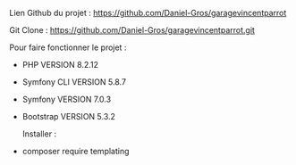 Lien Github du projet : https://github.com/Daniel-Gros/garagevincentparrot

Git Clone : https://github.com/Daniel-Gros/garagevincentparrot.git

Pour faire fonctionner le projet :

- PHP VERSION 8.2.12
- Symfony CLI VERSION 5.8.7
- Symfony VERSION 7.0.3
- Bootstrap VERSION 5.3.2

  Installer :

- composer require templating
